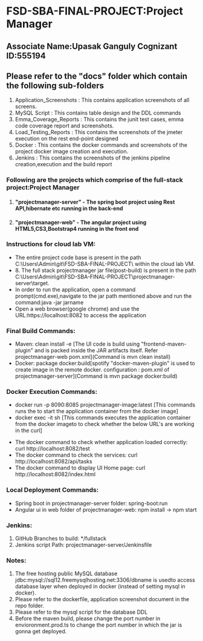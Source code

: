 # FSD-SBA-FINAL-PROJECT:Project Manager
<h2>Associate Name:Upasak Ganguly Cognizant ID:555194</h2>
<h2>Please refer to the "docs" folder which contain the following sub-folders</h2>
<ol>
	<li>Application_Screenshots : This contains application screenshots of all screens.</li>
	<li>MySQL Script : This contains table design and the DDL commands </li>
	<li>Emma_Coverage_Reports : This contains the junit test cases, emma code coverage report and screenshots.</li>
	<li>Load_Testing_Reports : This contains the screenshots of the jmeter execution on the rest end-point designed</li>
	<li>Docker : This contains the docker commands and screenshots of the project docker image creation and execution.</li>
	<li>Jenkins : This contains the screenshots of the jenkins pipeline creation,execution and the build report</li>
</ol>
<h3>Following are the projects which comprise of the full-stack project:Project Manager</h3>
<ol>
   <li><h4>"projectmanager-server" - The spring boot project using Rest API,hibernate etc running in the back-end </h4></li>
   <li><h4>"projectmanager-web" - The angular project using HTML5,CS3,Bootstrap4 running in the front end</h4></li>
</ol>
<h3>Instructions for cloud lab VM:</h3>
<ul>
	<li>The entire project code base is present in the path C:\Users\Admin\git\FSD-SBA-FINAL-PROJECT\ within the cloud lab VM.</li>
	<li>8.	The full stack projectmanager jar file(post-build) is present in the path C:\Users\Admin\git\FSD-SBA-FINAL-PROJECT\projectmanager-server\target.</li>
	<li>In order to run the application, open a command prompt(cmd.exe),navigate to the jar path mentioned above and run the command:java -jar jarname</li>
	<li>Open a web browser(google chrome) and use the URL:https://localhost:8082 to access the application</li>
</ul>
<h3>Final Build Commands:</h3>
<ul>
<li>Maven: clean install -e [The UI code is build using "frontend-maven-plugin" and is packed inside the JAR artifacts itself. Refer projectmanager-web pom.xml](Command is mvn clean install)</li>
<li>Docker: package docker:build[spotify "docker-maven-plugin" is used to create image in the remote docker. <dockerHost> configuration : pom.xml of projectmanager-server](Command is mvn package docker:build)</li>
</ul>

<h3>Docker Execution Commands:</h3>
<ul>
<li>docker run -p 8090:8085 projectmanager-image:latest	[This commands runs the to start the application container from the docker image]</li>
<li>docker exec -it <container id> sh	[This commands executes the application container from the docker imageto to check whether the below URL's are working in the curl]</li>
</ul>	

<ul>
<li>The docker command to check whether application loaded correctly: curl http://localhost:8082/test</li>
<li>The docker command to check the services: curl http://localhost:8082/api/tasks</li>
<li>The docker command to display UI Home page: curl http://localhost:8082/index.html</li>
</ul>	

<h3>Local Deployment Commands:</h3>
<ul>
<li>Spring boot in projectmanager-server folder: spring-boot:run</li>
<li>Angular ui in web folder of projectmanager-web: npm install -> npm start</li>
</ul>

<h3>Jenkins:</h3>
<ol>
<li>GitHub Branches to build: */fullstack</li>
<li>Jenkins script Path: projectmanager-server/Jenkinsfile</li>
</ol>

<h3>Notes: </h3>
<ol>
<li>The free hosting public MySQL database jdbc:mysql://sql12.freemysqlhosting.net:3306/dbname is usedto access database layer when deployed in docker (instead of setting mysql in docker).</li>
<li>Please refer to the dockerfile, application screenshot document in the repo folder.</li>
<li>Please refer to the mysql script for the database DDL</li>
<li>Before the maven build, please change the port number in envioronment.prod.ts to change the port number in which the jar is gonna get deployed.</li>
</ol>


